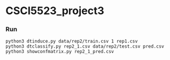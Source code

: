 # CSCI5523_project3

### Run
```
python3 dtinduce.py data/rep2/train.csv 1 rep1.csv
python3 dtclassify.py rep2_1.csv data/rep2/test.csv pred.csv
python3 showconfmatrix.py rep2_1_pred.csv
```